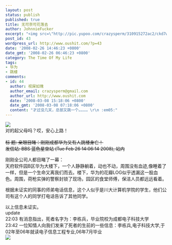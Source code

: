 ```yaml
---
layout: post
status: publish
published: true
title: 无可奈可花落去
author: JohnnieFucker
excerpt: "<img src=\"http://pic.yupoo.com/crazysperm/310915272ac2/ckd7wp9r.jpg\" />\r\n对的起父母吗？哎，安心上路！\r\n"
post_id: 43
wordpress_url: http://www.oushit.com/?p=43
date: '2008-02-26 14:46:23 +0800'
date_gmt: '2008-02-26 06:46:23 +0800'
category: The Time Of My Life
tags:
- 华为
- 跳楼
comments:
- id: 44
  author: 视屎如瑰
  author_email: crazysperm@gmail.com
  author_url: http://www.oushit.com
  date: '2008-03-08 15:18:06 +0800'
  date_gmt: '2008-03-08 07:18:06 +0800'
  content: "才过没几天，总部又跳一个。。。。。\r\n :em05:"
---
```

<p><img src="http://pic.yupoo.com/crazysperm/310915272ac2/ckd7wp9r.jpg" /><br />
对的起父母吗？哎，安心上路！<br />
<!--break--><a id="more-43"></a><br />
<del datetime="2008-02-27T01:07:10+00:00">标  题: 亲眼目睹：刚刚成都华为又有人跳楼身亡！<br />
发信站: BBS 蓝色星空站 (Tue Feb 26 14:06:14 2008), 站内</p>
<p>刚刚全公司人都目睹了一幕：<br />
天府软件园B区华为大楼下，一个人静静躺着，动也不动，周围没有血迹,像睡着了一样，但是一个生命又离我们而去。楼下，华为的花瓣LOG似乎透漏这一股血色。周围，荷枪实弹的警察封锁了现场，园区的食堂师傅，保洁人员都远远看着。</p>
<p>根据未证实的同事的师弟电话信息，这个人似乎是川大计算机学院的学生，他们公司有这个人的同学打电话告诉了其他同学。<br />
</del></p>
<p>以上信息未证实。<br />
update<br />
22:03 有消息指出，死者名字为：李栋兵，毕业院校为成都电子科技大学<br />
23:42 一位知情人向我们发来了死者的生前的一些信息：李栋兵,电子科技大学,于02年至06年就读电子信息工程专业,06年7月毕业<br />
<img src="http://pic.yupoo.com/crazysperm/875175272ac2/j41quooo.jpg" /></p>

